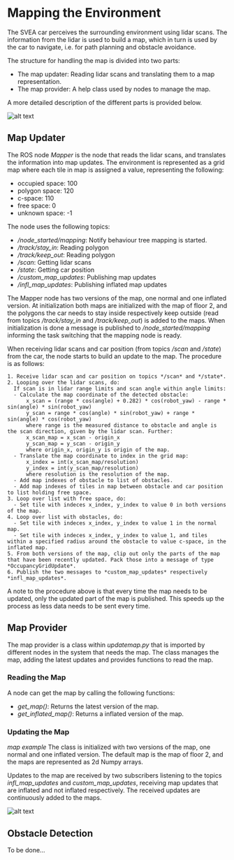 # Mapping the Environment
The SVEA car perceives the surrounding environment using lidar scans. The information from the lidar is used to build a map, which in turn is used by the car to navigate, i.e. for path planning and obstacle avoidance.

The structure for handling the map is divided into two parts:
* The map updater: Reading lidar scans and translating them to a map representation.
* The map provider: A help class used by nodes to manage the map.

A more detailed description of the different parts is provided below.

![alt text][map_example]

[map_example]: https://github.com/KTH-SML/svea_starter/blob/team4_master/mapping_img.png "Map example"


## Map Updater
The ROS node *Mapper* is the node that reads the lidar scans, and translates the information into map updates. The environment is represented as a grid map where each tile in map is assigned a value, representing the following:
* occupied space: 100
* polygon space: 120
* c-space: 110
* free space: 0
* unknown space: -1

The node uses the following topics:
* */node_started/mapping*: Notify behaviour tree mapping is started.
* */track/stay_in*: Reading polygon
* */track/keep_out*: Reading polygon
* */scan*: Getting lidar scans
* */state*: Getting car position
* */custom_map_updates*: Publishing map updates
* */infl_map_updates*: Publishing inflated map updates

The Mapper node has two versions of the map, one normal and one inflated version. At initialization both maps are initialized with the map of floor 2, and the polygons the car needs to stay inside respectively keep outside (read from topics */track/stay_in* and */track/keep_out*) is added to the maps. When initialization is done a message is published to */node_started/mapping* informing the task switching that the mapping node is ready.

When receiving lidar scans and car position (from topics */scan* and */state*) from the car, the node starts to build an update to the map. The procedure is as follows:
```
1. Receive lidar scan and car position on topics */scan* and */state*.
2. Looping over the lidar scans, do:
  If scan is in lidar range limits and scan angle within angle limits:
  - Calculate the map coordinate of the detected obstacle:  
      x_scan = (range * cos(angle) + 0.282) * cos(robot_yaw) - range * sin(angle) * sin(robot_yaw)  
      y_scan = range * cos(angle) * sin(robot_yaw) + range * sin(angle) * cos(robot_yaw)  
      where range is the measured distance to obstacle and angle is the scan direction, given by the lidar scan. Further:  
      x_scan_map = x_scan - origin_x  
      y_scan_map = y_scan - origin_y  
      where origin_x, origin_y is origin of the map.
  - Translate the map coordinate to index in the grid map:  
      x_index = int(x_scan_map/resolution)  
      y_index = int(y_scan_map/resolution)  
      where resolution is the resolution of the map.
  - Add map indexes of obstacle to list of obstacles.
  - Add map indexes of tiles in map between obstacle and car position to list holding free space.
3. Loop over list with free space, do:
  - Set tile with indeces x_index, y_index to value 0 in both versions of the map.
4. Loop over list with obstacles, do:
  - Set tile with indeces x_index, y_index to value 1 in the normal map.
  - Set tile with indeces x_index, y_index to value 1, and tiles within a specified radius around the obstacle to value c-space, in the inflated map.
5. From both versions of the map, clip out only the parts of the map that have been recently updated. Pack those into a message of type *OccupancyGridUpdate*.
6. Publish the two messages to *custom_map_updates* respectively *infl_map_updates*.
```
A note to the procedure above is that every time the map needs to be updated, only the updated part of the map is published. This speeds up the process as less data needs to be sent every time.

## Map Provider
The map provider is a class within *updatemap.py* that is imported by different nodes in the system that needs the map. The class manages the map, adding the latest updates and provides functions to read the map.

### Reading the Map
A node can get the map by calling the following functions:
* *get_map()*: Returns the latest version of the map.
* *get_inflated_map()*: Returns a inflated version of the map.

### Updating the Map
*map example*
The class is initialized with two versions of the map, one normal and one inflated version. The default map is the map of floor 2, and the maps are represented as 2d Numpy arrays.

Updates to the map are received by two subscribers listening to the topics *infl_map_updates* and *custom_map_updates*, receiving map updates that are inflated and not inflated respectively. The received updates are continuously added to the maps.  

![alt text][infl_map_example]

[infl_map_example]: https://github.com/KTH-SML/svea_starter/blob/team4_master/infl1.png "Inflated map example"

## Obstacle Detection
To be done...
